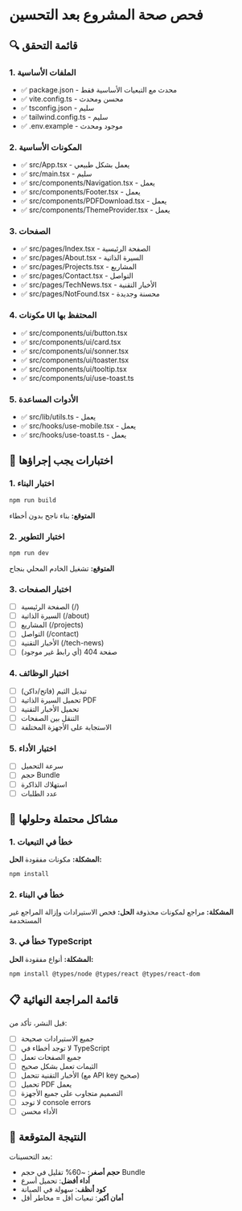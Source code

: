 # فحص صحة المشروع بعد التحسين

## 🔍 قائمة التحقق

### 1. الملفات الأساسية
- ✅ package.json - محدث مع التبعيات الأساسية فقط
- ✅ vite.config.ts - محسن ومحدث
- ✅ tsconfig.json - سليم
- ✅ tailwind.config.ts - سليم
- ✅ .env.example - موجود ومحدث

### 2. المكونات الأساسية
- ✅ src/App.tsx - يعمل بشكل طبيعي
- ✅ src/main.tsx - سليم
- ✅ src/components/Navigation.tsx - يعمل
- ✅ src/components/Footer.tsx - يعمل
- ✅ src/components/PDFDownload.tsx - يعمل
- ✅ src/components/ThemeProvider.tsx - يعمل

### 3. الصفحات
- ✅ src/pages/Index.tsx - الصفحة الرئيسية
- ✅ src/pages/About.tsx - السيرة الذاتية
- ✅ src/pages/Projects.tsx - المشاريع
- ✅ src/pages/Contact.tsx - التواصل
- ✅ src/pages/TechNews.tsx - الأخبار التقنية
- ✅ src/pages/NotFound.tsx - محسنة وجديدة

### 4. مكونات UI المحتفظ بها
- ✅ src/components/ui/button.tsx
- ✅ src/components/ui/card.tsx
- ✅ src/components/ui/sonner.tsx
- ✅ src/components/ui/toaster.tsx
- ✅ src/components/ui/tooltip.tsx
- ✅ src/components/ui/use-toast.ts

### 5. الأدوات المساعدة
- ✅ src/lib/utils.ts - يعمل
- ✅ src/hooks/use-mobile.tsx - يعمل
- ✅ src/hooks/use-toast.ts - يعمل

## 🧪 اختبارات يجب إجراؤها

### 1. اختبار البناء
```bash
npm run build
```
**المتوقع:** بناء ناجح بدون أخطاء

### 2. اختبار التطوير
```bash
npm run dev
```
**المتوقع:** تشغيل الخادم المحلي بنجاح

### 3. اختبار الصفحات
- [ ] الصفحة الرئيسية (/)
- [ ] السيرة الذاتية (/about)
- [ ] المشاريع (/projects)
- [ ] التواصل (/contact)
- [ ] الأخبار التقنية (/tech-news)
- [ ] صفحة 404 (أي رابط غير موجود)

### 4. اختبار الوظائف
- [ ] تبديل الثيم (فاتح/داكن)
- [ ] تحميل السيرة الذاتية PDF
- [ ] تحميل الأخبار التقنية
- [ ] التنقل بين الصفحات
- [ ] الاستجابة على الأجهزة المختلفة

### 5. اختبار الأداء
- [ ] سرعة التحميل
- [ ] حجم Bundle
- [ ] استهلاك الذاكرة
- [ ] عدد الطلبات

## 🚨 مشاكل محتملة وحلولها

### 1. خطأ في التبعيات
**المشكلة:** مكونات مفقودة
**الحل:** 
```bash
npm install
```

### 2. خطأ في البناء
**المشكلة:** مراجع لمكونات محذوفة
**الحل:** فحص الاستيرادات وإزالة المراجع غير المستخدمة

### 3. خطأ في TypeScript
**المشكلة:** أنواع مفقودة
**الحل:** 
```bash
npm install @types/node @types/react @types/react-dom
```

## 📋 قائمة المراجعة النهائية

قبل النشر، تأكد من:

- [ ] جميع الاستيرادات صحيحة
- [ ] لا توجد أخطاء في TypeScript
- [ ] جميع الصفحات تعمل
- [ ] الثيمات تعمل بشكل صحيح
- [ ] الأخبار التقنية تتحمل (مع API key صحيح)
- [ ] تحميل PDF يعمل
- [ ] التصميم متجاوب على جميع الأجهزة
- [ ] لا توجد console errors
- [ ] الأداء محسن

## 🎯 النتيجة المتوقعة

بعد التحسينات:
- **حجم أصغر**: ~60% تقليل في حجم Bundle
- **أداء أفضل**: تحميل أسرع
- **كود أنظف**: سهولة في الصيانة
- **أمان أكبر**: تبعيات أقل = مخاطر أقل
